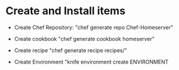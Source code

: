 # Create and Install items

- Create Chef Repository:
  "chef generate repo Chef-Homeserver"
  
- Create cookbook
  "chef generate cookbook homeserver"
  
- Create recipe
  "chef generate recipe recipes/<name>"

- Create Environment
  "knife environment create ENVIRONMENT